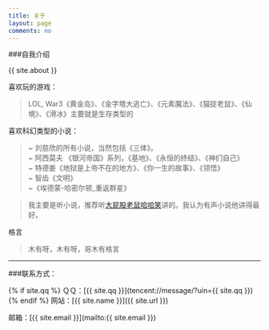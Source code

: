 ```yaml
---
title: 关于
layout: page
comments: no
---
```


###自我介绍

{{ site.about }}

喜欢玩的游戏：

> LOL, War3《黄金岛》、《金字塔大逃亡》、《元素魔法》、《猫捉老鼠》、《仙境》、《滑冰》主要就是生存类型的

喜欢科幻类型的小说：

> ~ 刘慈欣的所有小说，当然包括《三体》。 <br>
> ~ 阿西莫夫 《银河帝国》系列，《基地》、《永恒的终结》、《神们自己》 <br>
> ~ 特德姜《地狱是上帝不在的地方》、《你一生的故事》、《领悟》 <br>
> ~ 智齿《文明》 <br>
> ~《埃德蒙-哈密尔顿_重返群星》 <br>

> 我主要是听小说，推荐听<a href="http://www.ximalaya.com/zhubo/7712455/" target="_blank">大屁股老鼠哈哈笑</a>讲的。我认为有声小说他讲得最好。

格言

> 木有呀，木有呀，哥木有格言

---

###联系方式：

{% if site.qq %}
ＱＱ：[{{ site.qq }}](tencent://message/?uin={{ site.qq }})
{% endif %}
网站：[{{ site.name }}]({{ site.url }})

邮箱：[{{ site.email }}](mailto:{{ site.email }})
